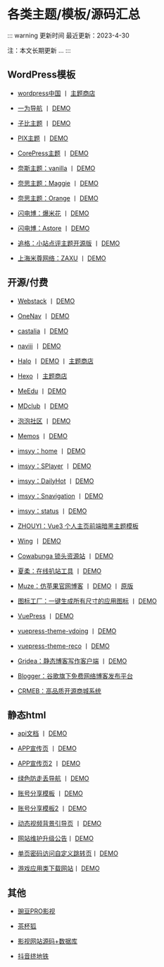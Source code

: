 # 各类主题/模板/源码汇总

::: warning 更新时间
最近更新：2023-4-30

注：本文长期更新 ...
:::


## WordPress模板

* [wordpress中国](https://cn.wordpress.org/) 丨 [主题商店](https://cn.wordpress.org/themes/)



* [一为导航](https://www.iotheme.cn/store/onenav.html) 丨 [DEMO](https://nav.iowen.cn/)

* [子比主题](https://www.zibll.com/) 丨 [DEMO](https://demo.zibll.com/)

* [PIX主题](https://www.get.top/shop/64.html) 丨 [DEMO](https://pixit.cn/)

* [CorePress主题](https://www.lovestu.com/corepress-free) 丨 [DEMO](https://www.lovestu.com/)



* [奈斯主题：vanilla](https://www.nicetheme.cn/store/vanilla-wordpress-theme) 丨 [DEMO](https://bananahub.nicetheme.xyz/) 

* [奈思主题：Maggie](https://www.nicetheme.cn/store/maggie) 丨 [DEMO](https://theme.nicetheme.xyz/maggie/) 

* [奈思主题：Orange](https://www.nicetheme.cn/store/orange-theme) 丨 [DEMO](https://orange.demo.nicetheme.xyz/)



* [闪电博：爆米花](https://www.wbolt.com/themes/popcorn) 丨 [DEMO](https://popcorn.demo.wbolt.com/)

* [闪电博：Astore](https://www.wbolt.com/themes/astore) 丨 [DEMO](https://www.inpandora.com/?ref=wbolt)



* [追格：小站点评主题开源版](https://gitee.com/zhuige_com/zhuige_theme_xzdp_free) 丨 [DEMO](https://www.zhuige.com)

* [上海米尊网络：ZAXU](https://www.zaxu.com/) 丨 [DEMO](https://demo.zaxu.com/)




## 开源/付费

* [Webstack](https://github.com/WebStackPage/WebStackPage.github.io) 丨 [DEMO](http://webstack.cc/cn/index.html)

* [OneNav](https://www.onenav.top/) 丨 [DEMO](https://nav.rss.ink/)

* [castalia](https://github.com/afterwork-design/castalia) 丨 [DEMO](https://afterwork-design.github.io/castalia/)

* [naviii](https://github.com/eehhh/naviii) 丨 [DEMO](https://start.uue.me/)


* [Halo](https://halo.run/) 丨 [DEMO](https://demo.halo.run/) 丨 [主题商店](https://halo.run/store/apps)

* [Hexo](https://hexo.io/zh-cn/) 丨 [主题商店](https://hexo.io/themes/)

* [MeEdu](https://meedu.vip/h5.html) 丨 [DEMO](https://h5.meedu.xyz/)

* [MDclub](https://www.mdclub.org/) 丨 [DEMO](https://community.mdclub.org/)


* [泡泡社区](https://github.com/rocboss/paopao-ce) 丨 [DEMO](https://www.paopao.info/)

* [Memos](https://usememos.com/) 丨 [DEMO](https://demo.usememos.com/)


* [imsyy：home](https://github.com/imsyy/home) 丨 [DEMO](https://www.imsyy.top/)

* [imsyy：SPlayer](https://github.com/imsyy/SPlayer) 丨 [DEMO](https://music.imsyy.top/)

* [imsyy：DailyHot](https://github.com/imsyy/DailyHot) 丨 [DEMO](https://hot.imsyy.top/)

* [imsyy：Snavigation](https://github.com/imsyy/Snavigation) 丨 [DEMO](https://nav.imsyy.top/)

* [imsyy：status](https://github.com/imsyy/status) 丨 [DEMO](https://status.imsyy.top/)


* [ZHOUYI：Vue3 个人主页前端暗黑主题模板](https://gitee.com/Z568_568/zy-portofolio)

* [Wing](https://github.com/Tokinx/Wing) 丨 [DEMO](https://biji.io/)

* [Cowabunga 锁头资源站](https://github.com/Dr0ii/LockStore) 丨 [DEMO](http://www.lockstore.top/)

* [夏柔：在线扒站工具](https://gitee.com/xiarou_admin/station-raking-tool) 丨 [DEMO](https://ba.aa1.cn/)

* [Muze：仿苹果官网博客](https://github.com/muze-page/my-wp-json) 丨 [DEMO](http://h5.npc.ink/) 丨 [原版](https://www.apple.com.cn/newsroom/)

* [图标工厂：一键生成所有尺寸的应用图标](https://github.com/zhanghuanchong/icon-workshop) 丨 [DEMO](https://icon.wuruihong.com/)
  

* [VuePress](https://github.com/vuepress/vuepress-next) 丨 [DEMO](https://v2.vuepress.vuejs.org/zh/) 

* [vuepress-theme-vdoing](https://github.com/xugaoyi/vuepress-theme-vdoing) 丨 [DEMO](https://doc.xugaoyi.com/) 

* [vuepress-theme-reco](https://github.com/vuepress-reco/vuepress-theme-reco) 丨 [DEMO](https://vuepress-theme-reco.recoluan.com/) 


* [Gridea：静态博客写作客户端](https://github.com/getgridea/gridea) 丨 [DEMO](https://open.gridea.dev/) 

* [Blogger：谷歌旗下免费网络博客发布平台](https://www.blogger.com/) 

* [CRMEB：高品质开源商城系统](https://www.crmeb.com/)



## 静态html

* [api文档](https://github.com/Yiov/static-apidoc) 丨 [DEMO](https://yiov.github.io/static-apidoc/)


* [APP宣传页](https://github.com/Yiov/static-app) 丨 [DEMO](https://yiov.github.io/static-app/)


* [APP宣传页2](https://github.com/Yiov/static-app2) 丨 [DEMO](https://yiov.github.io/static-app2/)


* [绿色防走丢导航](https://github.com/Yiov/static-nav) 丨 [DEMO](https://yiov.github.io/static-nav/)


* [账号分享模板](https://github.com/Yiov/static-share) 丨 [DEMO](https://yiov.github.io/static-share/)


* [账号分享模板2](https://github.com/Yiov/static-share2) 丨 [DEMO](https://yiov.github.io/static-share2/)


* [动态视频背景引导页](https://github.com/Yiov/static-video/) 丨 [DEMO](https://yiov.github.io/static-video/)


* [网站维护升级公告](https://github.com/Yiov/static-notice/)丨 [DEMO](https://yiov.github.io/static-notice/)


* [单页密码访问自定义跳转页](https://github.com/Yiov/static-password/)丨 [DEMO](https://yiov.github.io/static-password/)


* [游戏应用类下载网站](https://github.com/Yiov/static-game/)丨 [DEMO](https://yiov.github.io/static-game/)



## 其他

* [豌豆PRO影视](https://www.wandou.la/)


* [茶杯狐](https://dzp.lanzouk.com/itW9o0z4vleb)


* [影视网站源码+数据库](https://dzp.lanzouk.com/i6DJd0z4vlmj)


* [抖音挤地铁](https://www.mediafire.com/file/48n9bra68jxa8a1/)
  
  

  





